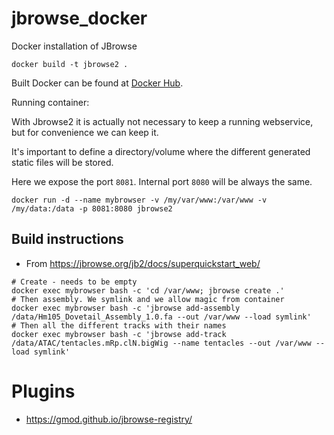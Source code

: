 # jbrowse_docker
Docker installation of JBrowse

    docker build -t jbrowse2 .

Built Docker can be found at [Docker Hub](https://hub.docker.com/r/biocorecrg/jbrowse).


Running container:

With Jbrowse2 it is actually not necessary to keep a running webservice, but for convenience we can keep it.

It's important to define a directory/volume where the different generated static files will be stored.

Here we expose the port ```8081```. Internal port ```8080``` will be always the same.

    docker run -d --name mybrowser -v /my/var/www:/var/www -v /my/data:/data -p 8081:8080 jbrowse2


## Build instructions

* From https://jbrowse.org/jb2/docs/superquickstart_web/

```
# Create - needs to be empty 
docker exec mybrowser bash -c 'cd /var/www; jbrowse create .'
# Then assembly. We symlink and we allow magic from container
docker exec mybrowser bash -c 'jbrowse add-assembly /data/Hm105_Dovetail_Assembly_1.0.fa --out /var/www --load symlink'
# Then all the different tracks with their names
docker exec mybrowser bash -c 'jbrowse add-track /data/ATAC/tentacles.mRp.clN.bigWig --name tentacles --out /var/www --load symlink'

```


# Plugins

* https://gmod.github.io/jbrowse-registry/

